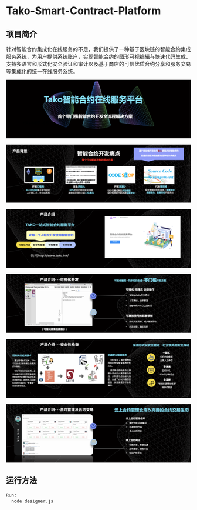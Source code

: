 # Tako-Smart-Contract-Platform

## 项目简介

针对智能合约集成化在线服务的不足，我们提供了一种基于区块链的智能合约集成服务系统，为用户提供系统账户，实现智能合约的图形可视编辑与快速代码生成、支持多语言和形式化安全验证和审计以及基于商店的可信优质合约分享和服务交易等集成化的统一在线服务系统。  

 ![1](./pic/des1.PNG)

 ![1](./pic/des2.PNG)

 ![1](./pic/des3.PNG)
 
 ![1](./pic/des4.PNG)

 ![1](./pic/des5.png)
 
 ![1](./pic/des6.png)


## 运行方法
```sh
Run:
  node designer.js
```
